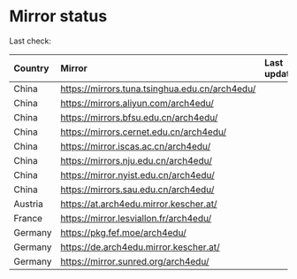 <script src="./time.js"></script>
# Mirror status
Last check: <script type="text/javascript">localize(1720406262.998394);</script>

|Country|Mirror|Last update|
|:------|:-----|:----------|
|China|https://mirrors.tuna.tsinghua.edu.cn/arch4edu/|<script type="text/javascript">localize(1720377383);</script>|
|China|https://mirrors.aliyun.com/arch4edu/|<script type="text/javascript">localize(1720377383);</script>|
|China|https://mirrors.bfsu.edu.cn/arch4edu/|<script type="text/javascript">localize(1720377383);</script>|
|China|https://mirrors.cernet.edu.cn/arch4edu/|<script type="text/javascript">localize(1720377383);</script>|
|China|https://mirror.iscas.ac.cn/arch4edu/|<script type="text/javascript">localize(1720377383);</script>|
|China|https://mirrors.nju.edu.cn/arch4edu/|<script type="text/javascript">localize(1720290851);</script>|
|China|https://mirror.nyist.edu.cn/arch4edu/|<script type="text/javascript">localize(1720334028);</script>|
|China|https://mirrors.sau.edu.cn/arch4edu/|<script type="text/javascript">localize(1720377383);</script>|
|Austria|https://at.arch4edu.mirror.kescher.at/|<script type="text/javascript">localize(1720377383);</script>|
|France|https://mirror.lesviallon.fr/arch4edu/|<script type="text/javascript">localize(1720377383);</script>|
|Germany|https://pkg.fef.moe/arch4edu/|<script type="text/javascript">localize(1720377383);</script>|
|Germany|https://de.arch4edu.mirror.kescher.at/|<script type="text/javascript">localize(1720377383);</script>|
|Germany|https://mirror.sunred.org/arch4edu/|<script type="text/javascript">localize(1720377383);</script>|

<script src="./tablefilter/tablefilter.js"></script>
<script src="./table.js"></script>